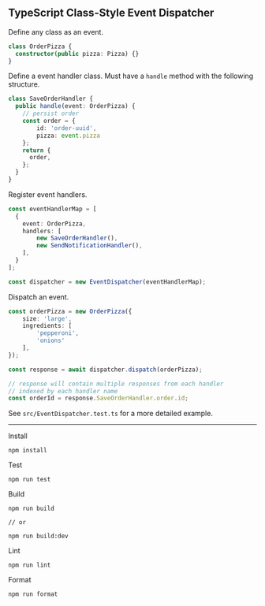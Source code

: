 
## TypeScript Class-Style Event Dispatcher

Define any class as an event.

```ts
class OrderPizza {
  constructor(public pizza: Pizza) {}
}
```

Define a event handler class. Must have a `handle` method with the following structure.

```ts
class SaveOrderHandler {
  public handle(event: OrderPizza) {
    // persist order
    const order = {
        id: 'order-uuid',
        pizza: event.pizza
    };
    return {
      order,
    };
  }
}
```

Register event handlers.

```ts
const eventHandlerMap = [
  {
    event: OrderPizza,
    handlers: [
        new SaveOrderHandler(), 
        new SendNotificationHandler(),
    ],
  }
];

const dispatcher = new EventDispatcher(eventHandlerMap);
```

Dispatch an event.

```ts
const orderPizza = new OrderPizza({
    size: 'large',
    ingredients: [
        'pepperoni', 
        'onions'
    ],
});

const response = await dispatcher.dispatch(orderPizza);

// response will contain multiple responses from each handler
// indexed by each handler name
const orderId = response.SaveOrderHandler.order.id;
```

See `src/EventDispatcher.test.ts` for a more detailed example.

-------

Install
```
npm install
```

Test

```
npm run test
```

Build
```
npm run build

// or

npm run build:dev
```

Lint
```
npm run lint
```

Format
```
npm run format
```
